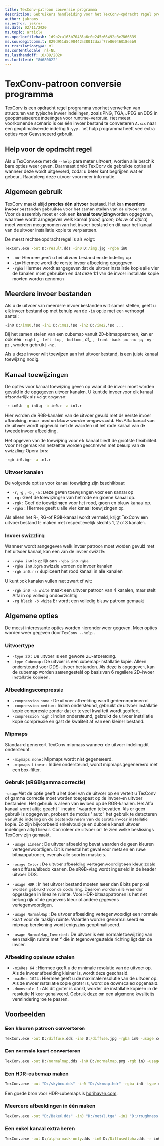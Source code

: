 ```yaml
---
title: TexConv-patroon conversie programma
description: Gebruikers handleiding voor het TexConv-opdracht regel programma
author: jakrams
ms.author: jakras
ms.date: 02/11/2020
ms.topic: article
ms.openlocfilehash: 1d9b2ca163b70435a6c0e245e66492e8e2866639
ms.sourcegitcommit: 829d951d5c90442a38012daaf77e86046018e5b9
ms.translationtype: MT
ms.contentlocale: nl-NL
ms.lasthandoff: 10/09/2020
ms.locfileid: "80680022"
---
```

# <a name="texconv---texture-conversion-tool"></a>TexConv-patroon conversie programma

TexConv is een opdracht regel programma voor het verwerken van structuren van typische invoer indelingen, zoals PNG, TGA, JPEG en DDS in geoptimaliseerde indelingen voor runtime-verbruik.
Het meest voorkomende scenario is om één invoer bestand te converteren `A.xxx` naar een geoptimaliseerde indeling `B.yyy` . het hulp programma heeft veel extra opties voor Geavanceerd gebruik.

## <a name="command-line-help"></a>Help voor de opdracht regel

Als u TexConv.exe met de `--help` para meter uitvoert, worden alle beschik bare opties weer geven. Daarnaast drukt TexConv de gebruikte opties af wanneer deze wordt uitgevoerd, zodat u beter kunt begrijpen wat er gebeurt. Raadpleeg deze uitvoer voor meer informatie.

## <a name="general-usage"></a>Algemeen gebruik

TexConv maakt altijd **precies één uitvoer** bestand. Het kan **meerdere invoer** bestanden gebruiken voor het samen stellen van de uitvoer van. Voor de assembly moet er ook een **kanaal toewijzing**worden opgegeven, waarmee wordt aangegeven welk kanaal (*rood, groen, blauw* of *alpha*) moet worden meegenomen van het invoer bestand en dit naar het kanaal van de uitvoer installatie kopie te verplaatsen.

De meest rechtse opdracht regel is als volgt:

```cmd
TexConv.exe -out D:/result.dds -in0 D:/img.jpg -rgba in0
```

- `-out` Hiermee geeft u het uitvoer bestand en de indeling op
- `-in0` Hiermee wordt de eerste invoer afbeelding opgegeven
- `-rgba` Hiermee wordt aangegeven dat de uitvoer installatie kopie alle vier de kanalen moet gebruiken en dat deze 1:1 van de invoer installatie kopie moeten worden genomen

## <a name="multiple-input-files"></a>Meerdere invoer bestanden

Als u de uitvoer van meerdere invoer bestanden wilt samen stellen, geeft u elk invoer bestand op met behulp van de `-in` optie met een verhoogd aantal:

```cmd
-in0 D:/img0.jpg -in1 D:/img1.jpg -in2 D:/img2.jpg ...
```

Bij het samen stellen van een cubemap vanuit 2D-bitmappatronen, kan er ook een `-right` ,, `-left` `-top` , `-bottom` ,, of,,,, `-front` `-back` `-px` `-nx` `-py` `-ny` `-pz` , worden gebruikt `-nz` .

Als u deze invoer wilt toewijzen aan het uitvoer bestand, is een juiste kanaal toewijzing nodig.

## <a name="channel-mappings"></a>Kanaal toewijzingen

De opties voor kanaal toewijzing geven op waaruit de invoer moet worden gevuld in de opgegeven uitvoer kanalen. U kunt de invoer voor elk kanaal afzonderlijk als volgt opgeven:

```cmd
-r in0.b -g in0.g -b in0.r -a in1.r
```

Hier worden de RGB-kanalen van de uitvoer gevuld met de eerste invoer afbeelding, maar rood en blauw worden omgewisseld. Het Alfa kanaal van de uitvoer wordt opgevuld met de waarden uit het rode kanaal van de tweede invoer afbeelding.

Het opgeven van de toewijzing voor elk kanaal biedt de grootste flexibiliteit. Voor het gemak kan hetzelfde worden geschreven met behulp van de swizzling-Opera tors:

```cmd
-rgb in0.bgr -a in1.r
```

### <a name="output-channels"></a>Uitvoer kanalen

De volgende opties voor kanaal toewijzing zijn beschikbaar:

- `-r`, `-g` , `-b` , `-a` : Deze geven toewijzingen voor één kanaal op
- `-rg` : Geef de toewijzingen van het rode en groene kanaal op.
- `-rgb` : Geef de toewijzingen voor het rood, groen en blauw kanaal op.
- `-rgba` : Hiermee geeft u alle vier kanaal toewijzingen op.

Als alleen het R-, RG-of RGB-kanaal wordt vermeld, krijgt TexConv een uitvoer bestand te maken met respectievelijk slechts 1, 2 of 3 kanalen.

### <a name="input-swizzling"></a>Invoer swizzling

Wanneer wordt aangegeven welk invoer patroon moet worden gevuld met het uitvoer kanaal, kan een van de invoer swizzle:

- `-rgba in0` is gelijk aan `-rgba in0.rgba`
- `-rgba in0.bgra` swizzle worden de invoer kanalen
- `-rgb in0.rrr` dupliceert het rood kanaal in alle kanalen

U kunt ook kanalen vullen met zwart of wit:

- `-rgb in0 -a white` maakt een uitvoer patroon van 4 kanalen, maar stelt Alfa in op volledig ondoorzichtig
- `-rg black -b white` Er wordt een volledig blauw patroon gemaakt

## <a name="common-options"></a>Algemene opties

De meest interessante opties worden hieronder weer gegeven. Meer opties worden weer gegeven door `TexConv --help` .

### <a name="output-type"></a>Uitvoertype

- `-type 2D` : De uitvoer is een gewone 2D-afbeelding.
- `-type Cubemap` : De uitvoer is een cubemap-installatie kopie. Alleen ondersteund voor DDS-uitvoer bestanden. Als deze is opgegeven, kan de cubemap worden samengesteld op basis van 6 reguliere 2D-invoer installatie kopieën.

### <a name="image-compression"></a>Afbeeldingscompressie

- `-compression none` : De uitvoer afbeelding wordt gedecomprimeerd.
- `-compression medium` : Indien ondersteund, gebruikt de uitvoer installatie kopie compressie zonder dat er te veel kwaliteit wordt geoffert.
- `-compression high` : Indien ondersteund, gebruikt de uitvoer installatie kopie compressie en gaat de kwaliteit af van een kleiner bestand.

### <a name="mipmaps"></a>Mipmaps

Standaard genereert TexConv mipmaps wanneer de uitvoer indeling dit ondersteunt.

- `-mipmaps none` : Mipmaps wordt niet gegenereerd.
- `-mipmaps Linear` : Indien ondersteund, wordt mipmaps gegenereerd met een box-filter.

### <a name="usage-srgb--gamma-correction"></a>Gebruik (sRGB/gamma correctie)

`-usage`Met de optie geeft u het doel van de uitvoer op en vertelt u TexConv of gamma correctie moet worden toegepast op de invoer-en uitvoer bestanden. Het gebruik is alleen van invloed op de RGB-kanalen. Het Alfa kanaal wordt altijd geacht ' lineaire ' waarden te bevatten. Als er geen gebruik is opgegeven, probeert de modus ' auto ' het gebruik te detecteren vanuit de indeling en de bestands naam van de eerste invoer installatie kopie. Zo zijn bijvoorbeeld enkelvoudige en dubbele kanaal uitvoer indelingen altijd lineair. Controleer de uitvoer om te zien welke beslissings TexConv zijn gemaakt.

- `-usage Linear` : De uitvoer afbeelding bevat waarden die geen kleuren vertegenwoordigen. Dit is meestal het geval voor metalen en ruwe bitmappatronen, evenals alle soorten maskers.

- `-usage Color` : De uitvoer afbeelding vertegenwoordigt een kleur, zoals een diffuse/albedo kaarten. De sRGB-vlag wordt ingesteld in de header uitvoer DDS.

- `-usage HDR` : In het uitvoer bestand moeten meer dan 8 bits per pixel worden gebruikt voor de code ring. Daarom worden alle waarden opgeslagen in lineaire ruimte. Voor HDR-bitmappatronen is het niet belang rijk of de gegevens kleur of andere gegevens vertegenwoordigen.

- `-usage NormalMap` : De uitvoer afbeelding vertegenwoordigt een normale kaart voor de raaklijn ruimte. Waarden worden genormaliseerd en mipmap berekening wordt enigszins geoptimaliseerd.

- `-usage NormalMap_Inverted` : De uitvoer is een normale toewijzing van een raaklijn ruimte met Y die in tegenovergestelde richting ligt dan de invoer.

### <a name="image-rescaling"></a>Afbeelding opnieuw schalen

- `-minRes 64` : Hiermee geeft u de minimale resolutie van de uitvoer op. Als de invoer afbeelding kleiner is, wordt deze geschaald.
- `-maxRes 1024` : Hiermee geeft u de maximale resolutie van de uitvoer op. Als de invoer installatie kopie groter is, wordt de downscaled opgehaald.
- `-downscale 1` : Als dit groter is dan 0, worden de installatie kopieën in de resolutie N keer gehalveerd. Gebruik deze om een algemene kwaliteits vermindering toe te passen.

## <a name="examples"></a>Voorbeelden

### <a name="convert-a-color-texture"></a>Een kleuren patroon converteren

```cmd
TexConv.exe -out D:/diffuse.dds -in0 D:/diffuse.jpg -rgba in0 -usage color
```

### <a name="convert-a-normal-map"></a>Een normale kaart converteren

```cmd
TexConv.exe -out D:/normalmap.dds -in0 D:/normalmap.png -rgb in0 -usage normalmap
```

### <a name="create-an-hdr-cubemap"></a>Een HDR-cubemap maken

```cmd
TexConv.exe -out "D:/skybox.dds" -in0 "D:/skymap.hdr" -rgba in0 -type cubemap -usage hdr
```

Een goede bron voor HDR-cubemaps is [hdrihaven.com](https://hdrihaven.com/hdris/).

### <a name="bake-multiple-images-into-one"></a>Meerdere afbeeldingen in één maken

```cmd
TexConv.exe -out "D:/Baked.dds" -in0 "D:/metal.tga" -in1 "D:/roughness.png" -in2 "D:/DiffuseAlpha.dds" -r in1.r -g in0.r -b black -a in2.a -usage linear
```

### <a name="extract-a-single-channel"></a>Een enkel kanaal extra heren

```cmd
TexConv.exe -out D:/alpha-mask-only.dds -in0 D:/DiffuseAlpha.dds -r in0.a
```
